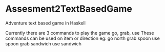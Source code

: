# Assesment2TextBasedGame
 Adventure text based game in Haskell

 Currently there are 3 commands to play the game
 go, grab, use
 These commands can be used on item or direction
 eg:
 go north
 grab spoon
 use spoon
 grab sandwich
 use sandwich
